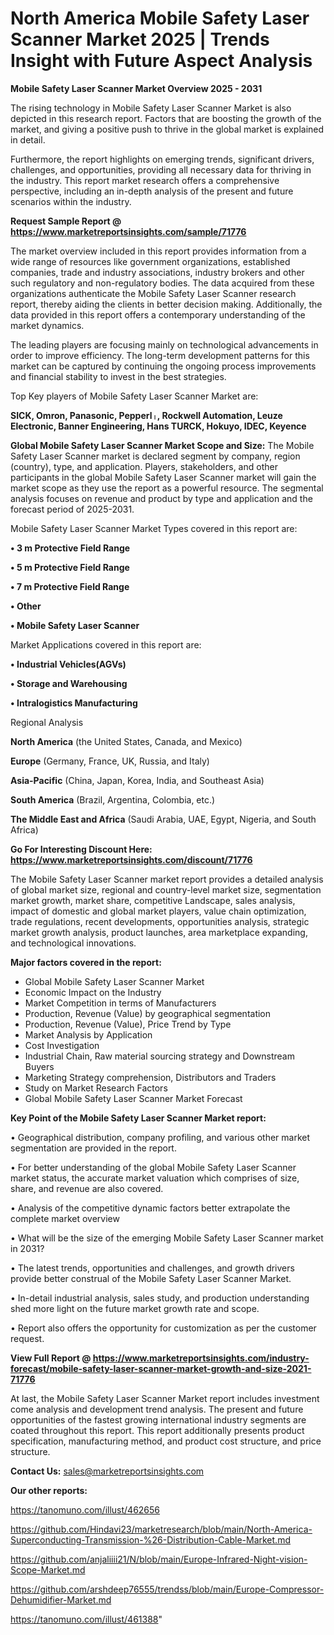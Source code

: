 # North America Mobile Safety Laser Scanner Market 2025 | Trends Insight with Future Aspect Analysis

<Strong> Mobile Safety Laser Scanner Market Overview 2025 - 2031</strong>

The rising technology in Mobile Safety Laser Scanner Market is also depicted in this research report. Factors that are boosting the growth of the market, and giving a positive push to thrive in the global market is explained in detail.

Furthermore, the report highlights on emerging trends, significant drivers, challenges, and opportunities, providing all necessary data for thriving in the industry. This report market research offers a comprehensive perspective, including an in-depth analysis of the present and future scenarios within the industry.

<strong>Request Sample Report @ <a href=https://www.marketreportsinsights.com/sample/71776>https://www.marketreportsinsights.com/sample/71776</a></strong>

The market overview included in this report provides information from a wide range of resources like government organizations, established companies, trade and industry associations, industry brokers and other such regulatory and non-regulatory bodies. The data acquired from these organizations authenticate the Mobile Safety Laser Scanner research report, thereby aiding the clients in better decision making. Additionally, the data provided in this report offers a contemporary understanding of the market dynamics.

The leading players are focusing mainly on technological advancements in order to improve efficiency. The long-term development patterns for this market can be captured by continuing the ongoing process improvements and financial stability to invest in the best strategies.

Top Key players of Mobile Safety Laser Scanner Market are:

<strong>SICK, Omron, Panasonic, Pepperlᛧ, Rockwell Automation, Leuze Electronic, Banner Engineering, Hans TURCK, Hokuyo, IDEC, Keyence</strong>

<strong><b>Global Mobile Safety Laser Scanner Market Scope and Size:</b></strong>
The Mobile Safety Laser Scanner market is declared segment by company, region (country), type, and application. Players, stakeholders, and other participants in the global Mobile Safety Laser Scanner market will gain the market scope as they use the report as a powerful resource. The segmental analysis focuses on revenue and product by type and application and the forecast period of 2025-2031.

Mobile Safety Laser Scanner Market Types covered in this report are:

<strong>• 3 m Protective Field Range

• 5 m Protective Field Range

• 7 m Protective Field Range

• Other

• Mobile Safety Laser Scanner</strong>

Market Applications covered in this report are:

<strong>• Industrial Vehicles(AGVs)

• Storage and Warehousing

• Intralogistics Manufacturing</strong> 

Regional Analysis

<strong>North America</strong> (the United States, Canada, and Mexico)

<strong>Europe</strong> (Germany, France, UK, Russia, and Italy)

<strong>Asia-Pacific</strong> (China, Japan, Korea, India, and Southeast Asia)

<strong>South America</strong> (Brazil, Argentina, Colombia, etc.)

<strong>The Middle East and Africa</strong> (Saudi Arabia, UAE, Egypt, Nigeria, and South Africa)

<strong>Go For Interesting Discount Here: <a href=https://www.marketreportsinsights.com/discount/71776>https://www.marketreportsinsights.com/discount/71776</a></strong>

The Mobile Safety Laser Scanner market report provides a detailed analysis of global market size, regional and country-level market size, segmentation market growth, market share, competitive Landscape, sales analysis, impact of domestic and global market players, value chain optimization, trade regulations, recent developments, opportunities analysis, strategic market growth analysis, product launches, area marketplace expanding, and technological innovations.

<strong><b>Major factors covered in the report:</b></strong>
<ul>
  <li>Global Mobile Safety Laser Scanner Market </li>
  <li>Economic Impact on the Industry</li>
  <li>Market Competition in terms of Manufacturers</li>
  <li>Production, Revenue (Value) by geographical segmentation</li>
  <li>Production, Revenue (Value), Price Trend by Type</li>
  <li>Market Analysis by Application</li>
  <li>Cost Investigation</li>
  <li>Industrial Chain, Raw material sourcing strategy and Downstream Buyers</li>
  <li>Marketing Strategy comprehension, Distributors and Traders</li>
  <li>Study on Market Research Factors</li>
  <li>Global Mobile Safety Laser Scanner Market Forecast</li>
</ul>

<strong><b>Key Point of the Mobile Safety Laser Scanner Market report:</b></strong>

• Geographical distribution, company profiling, and various other market segmentation are provided in the report.

• For better understanding of the global Mobile Safety Laser Scanner market status, the accurate market valuation which comprises of size, share, and revenue are also covered.

• Analysis of the competitive dynamic factors better extrapolate the complete market overview

• What will be the size of the emerging Mobile Safety Laser Scanner market in 2031?

• The latest trends, opportunities and challenges, and growth drivers provide better construal of the Mobile Safety Laser Scanner Market.

• In-detail industrial analysis, sales study, and production understanding shed more light on the future market growth rate and scope.

• Report also offers the opportunity for customization as per the customer request.

<strong><b>View Full Report @ <a href=https://www.marketreportsinsights.com/industry-forecast/mobile-safety-laser-scanner-market-growth-and-size-2021-71776>https://www.marketreportsinsights.com/industry-forecast/mobile-safety-laser-scanner-market-growth-and-size-2021-71776</a></b></strong>


At last, the Mobile Safety Laser Scanner Market report includes investment come analysis and development trend analysis. The present and future opportunities of the fastest growing international industry segments are coated throughout this report. This report additionally presents product specification, manufacturing method, and product cost structure, and price structure.

<strong>Contact Us:</strong>
sales@marketreportsinsights.com

<strong>Our other reports:</strong>

<a href=https://tanomuno.com/illust/462656>https://tanomuno.com/illust/462656</a>

<a href=https://github.com/Hindavi23/marketresearch/blob/main/North-America-Superconducting-Transmission-%26-Distribution-Cable-Market.md>https://github.com/Hindavi23/marketresearch/blob/main/North-America-Superconducting-Transmission-%26-Distribution-Cable-Market.md</a>

<a href=https://github.com/anjaliiii21/N/blob/main/Europe-Infrared-Night-vision-Scope-Market.md>https://github.com/anjaliiii21/N/blob/main/Europe-Infrared-Night-vision-Scope-Market.md</a>

<a href=https://github.com/arshdeep76555/trendss/blob/main/Europe-Compressor-Dehumidifier-Market.md>https://github.com/arshdeep76555/trendss/blob/main/Europe-Compressor-Dehumidifier-Market.md</a>

<a href=https://tanomuno.com/illust/461388>https://tanomuno.com/illust/461388</a>"
